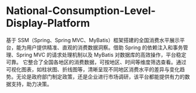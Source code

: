 # National-Consumption-Level-Display-Platform
基于 SSM（Spring、Spring MVC、MyBatis）框架搭建的全国消费水平展示平台，能为用户提供精准、直观的消费数据洞察。借助 Spring 的依赖注入和事务管理、Spring MVC 的请求处理机制以及 MyBatis 对数据库的高效操作，平台稳定可靠。  它整合了全国各地区的消费数据，可按地区、时间等维度筛选查看。通过可视化图表，如柱状图、折线图等，清晰呈现不同地区消费水平的差异与变化趋势。无论是政府部门制定政策，还是企业进行市场调研，该平台都能提供有力的数据支持，助力决策。 

